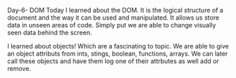Day-6- DOM
Today I learned about the DOM. It is the logical structure of a document and the way it can be used and manipulated. It allows us store data in unseen areas of code. Simply put we are able to change visually seen data behind the screen.

I learned about objects! Which are a fascinating to topic. We are able to give an object attributs from ints, stings, boolean, functions, arrays. We can later call these objects and have them log one of their attrbutes as well add or remove.
